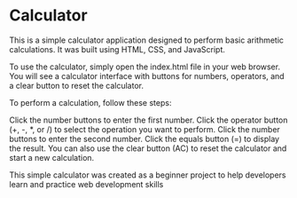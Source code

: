 # Calculator
This is a simple calculator application designed to perform basic arithmetic calculations. It was built using HTML, CSS, and JavaScript.

To use the calculator, simply open the index.html file in your web browser. You will see a calculator interface with buttons for numbers, operators, and a clear button to reset the calculator.

To perform a calculation, follow these steps:

Click the number buttons to enter the first number. Click the operator button (+, -, *, or /) to select the operation you want to perform. Click the number buttons to enter the second number. Click the equals button (=) to display the result. You can also use the clear button (AC) to reset the calculator and start a new calculation.

This simple calculator was created as a beginner project to help developers learn and practice web development skills
